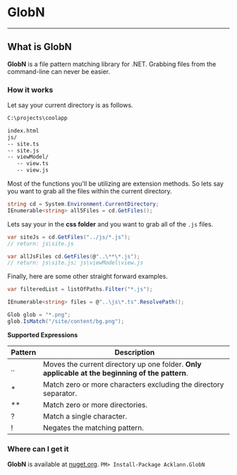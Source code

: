 # GlobN
---

## What is GlobN
**GlobN** is a file pattern matching library for .NET. Grabbing files from the command-line can never be easier.

### How it works
Let say your current directory is as follows.
```txt
C:\projects\coolapp

index.html
js/
-- site.ts
-- site.js
-- viewModel/
   -- view.ts
   -- view.js
```

Most of the functions you'll be utilizing are extension methods. So lets say you want to grab all the files within the current directory.

```csharp
string cd = System.Environment.CurrentDirectory;
IEnumerable<string> all5Files = cd.GetFiles();
```

Lets say your in the **css folder** and you want to grab all of the `.js` files.

```csharp
var siteJs = cd.GetFiles("../js/*.js");
// return: js\site.js

var allJsFiles cd.GetFiles(@"..\**\*.js");
// return: js\site.js; js\viewModel\view.js
```

Finally, here are some other straight forward examples. 
```csharp
var filteredList = listOfPaths.Filter("*.js");

IEnumerable<string> files = @"..\js\*.ts".ResolvePath();

Glob glob = "*.png";
glob.IsMatch("/site/content/bg.png");
```

**Supported Expressions**

| Pattern | Description                                                                                      |
|---------|--------------------------------------------------------------------------------------------------|
| ..      | Moves the current directory up one folder. **Only applicable at the beginning of the pattern**.  |
| *       | Match zero or more characters excluding the directory separator.                                 |
| **      | Match zero or more directories.                                                                  |
| ?       | Match a single character.                                                                        |
| !       | Negates the matching pattern.                                                                    |

### Where can I get it
**GlobN** is available at [nuget.org](https://www.nuget.org/packages/Acklann.GlobN). `PM> Install-Package Acklann.GlobN`


